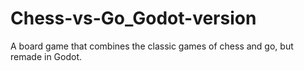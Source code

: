 # Chess-vs-Go_Godot-version
A board game that combines the classic games of chess and go, but remade in Godot.

